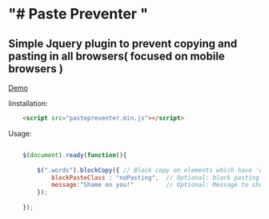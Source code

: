 "# Paste Preventer " 
=====================


Simple Jquery plugin to prevent copying and pasting in all browsers( focused on mobile browsers )
----------------------------------------------------------------------------------------------------

[Demo]( http://jsfiddle.net/pv6r0x1a/2/ )





Iinstallation:

```html
    <script src="pastepreventer.min.js"></script>
```



Usage:
```javascript

    $(document).ready(function(){
    
        $(".words").blockCopy({ // Block copy on elements which have 'words' class
            blockPasteClass : "noPasting",  // Optional: block pasting on inputs (or textareas) which have 'noPasting' class
            message:"Shame on you!"         // Optional: Message to show if user tried to paste
        });
        
    });

```
